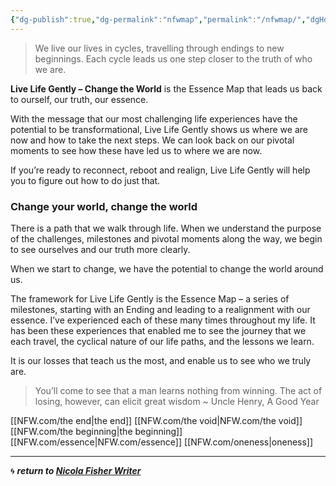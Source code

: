 ```yaml
---
{"dg-publish":true,"dg-permalink":"nfwmap","permalink":"/nfwmap/","dgHomeLink":true,"dgPassFrontmatter":false}
---
```



> We live our lives in cycles, travelling through endings to new beginnings. Each cycle leads us one step closer to the truth of who we are.

**Live Life Gently – Change the World** is the Essence Map that leads us back to ourself, our truth, our essence.

With the message that our most challenging life experiences have the potential to be transformational, Live Life Gently shows us where we are now and how to take the next steps. We can look back on our pivotal moments to see how these have led us to where we are now.

If you’re ready to reconnect, reboot and realign, Live Life Gently will help you to figure out how to do just that.

### Change your world, change the world

There is a path that we walk through life. When we understand the purpose of the challenges, milestones and pivotal moments along the way, we begin to see ourselves and our truth more clearly.

When we start to change, we have the potential to change the world around us.

The framework for Live Life Gently is the Essence Map – a series of milestones, starting with an Ending and leading to a realignment with our essence. I’ve experienced each of these many times throughout my life. It has been these experiences that enabled me to see the journey that we each travel, the cyclical nature of our life paths, and the lessons we learn.

It is our losses that teach us the most, and enable us to see who we truly are.

> You’ll come to see that a man learns nothing from winning. The act of losing, however, can elicit great wisdom ~ Uncle Henry, A Good Year

[[NFW.com/the end|the end]]
[[NFW.com/the void|NFW.com/the void]]
[[NFW.com/the beginning|the beginning]]
[[NFW.com/essence|NFW.com/essence]]
[[NFW.com/oneness|oneness]]

---

🌀 ***return to [Nicola Fisher Writer](https://booksbeansboots.co.uk/nfwstart/)***
